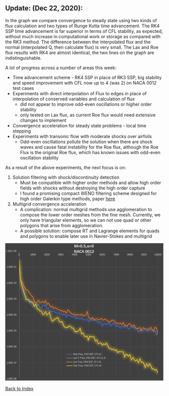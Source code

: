 ## Update: (Dec 22, 2020):

In the graph we compare convergence to steady state using two kinds of flux calculation and two types of Runge Kutta time
advancement. The RK4 SSP time advancement is far superior in terms of CFL stability, as expected, without much increase in
computational work or storage as compared with the RK3 method. The difference between the interpolated flux and the normal
(interpolated Q, then calculate flux) is very small. The Lax and Roe flux results with RK4 are almost identical, the two
lines on the graph are indistinguishable.

A lot of progress across a number of areas this week:
- Time advancement scheme - RK4 SSP in place of RK3 SSP, big stability and speed improvement with CFL now up to 4 (was 2)
  on NACA 0012 test cases
- Experiments with direct interpolation of Flux to edges in place of interpolation of conserved variables and calculation
  of flux
    - did not appear to improve odd-even oscillations or higher order stability
    - only tested on Lax flux, as current Roe flux would need extensive changes to implement
- Convergence acceleration for steady state problems - local time stepping
- Experiments with transonic flow with moderate shocks over airfoils
    - Odd-even oscillations pollute the solution when there are shock waves and cause fatal instability for the Roe flux,
      although the Roe Flux is the original Roe flux, which has known issues with odd-even oscillation stability

As a result of the above experiments, the next focus is on:
1) Solution filtering with shock/discontinuity detection
    - Must be compatible with higher order methods and allow high order fields with shocks without destroying the high
      order capture
    - I found a promising compact WENO filtering scheme designed for high order Galerkin type methods, paper
      [here](../research/filters_and_flux_limiters/multi-resolution_WENO_limiters_3D_tetrahedral_meshes.pdf)
2) Multigrid convergence acceleration
    - A complication: normal multigrid methods use agglomeration to compose the lower order meshes from the fine mesh.
      Currently, we only have triangular elements, so we can not use quad or other polygons that arise from agglomeration.
    - A possible solution: compose RT and Lagrange elements for quads and polygons to enable later use in Navier-Stokes
      and multigrid

![Convergence Study](../images/convergence-study-naca0012.PNG)

[Back to Index](../NOTES_Index.md)
